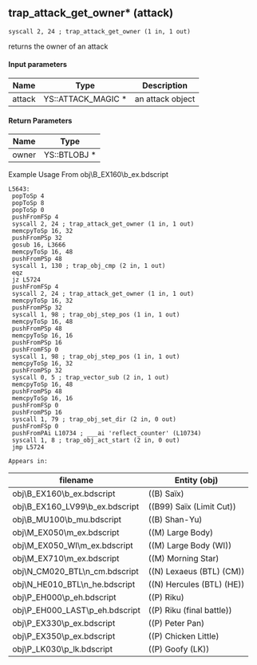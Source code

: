 ## trap_attack_get_owner* (attack)

`syscall 2, 24 ; trap_attack_get_owner (1 in, 1 out)`

returns the owner of an attack

#### Input parameters
| Name | Type | Description
|------|------|------------
| attack   | YS::ATTACK_MAGIC *   | an attack object


#### Return Parameters
| Name | Type
|------|-----
| owner   | YS::BTLOBJ *   
Example Usage From obj\B_EX160\b_ex.bdscript
```plaintext
L5643:
 popToSp 4
 popToSp 8
 popToSp 0
 pushFromFSp 4
 syscall 2, 24 ; trap_attack_get_owner (1 in, 1 out)
 memcpyToSp 16, 32
 pushFromPSp 32
 gosub 16, L3666
 memcpyToSp 16, 48
 pushFromPSp 48
 syscall 1, 130 ; trap_obj_cmp (2 in, 1 out)
 eqz 
 jz L5724
 pushFromFSp 4
 syscall 2, 24 ; trap_attack_get_owner (1 in, 1 out)
 memcpyToSp 16, 32
 pushFromPSp 32
 syscall 1, 98 ; trap_obj_step_pos (1 in, 1 out)
 memcpyToSp 16, 48
 pushFromPSp 48
 memcpyToSp 16, 16
 pushFromPSp 16
 pushFromFSp 0
 syscall 1, 98 ; trap_obj_step_pos (1 in, 1 out)
 memcpyToSp 16, 32
 pushFromPSp 32
 syscall 0, 5 ; trap_vector_sub (2 in, 1 out)
 memcpyToSp 16, 48
 pushFromPSp 48
 memcpyToSp 16, 16
 pushFromFSp 0
 pushFromPSp 16
 syscall 1, 79 ; trap_obj_set_dir (2 in, 0 out)
 pushFromFSp 0
 pushFromPAi L10734 ; ___ai 'reflect_counter' (L10734)
 syscall 1, 8 ; trap_obj_act_start (2 in, 0 out)
 jmp L5724
```





	Appears in:
| filename | Entity (obj)
|----------|-------------
| obj\B_EX160\b_ex.bdscript       | ((B) Saïx)          
| obj\B_EX160_LV99\b_ex.bdscript       | ((B99) Saïx (Limit Cut))          
| obj\B_MU100\b_mu.bdscript       | ((B) Shan-Yu)          
| obj\M_EX050\m_ex.bdscript       | ((M) Large Body)          
| obj\M_EX050_WI\m_ex.bdscript       | ((M) Large Body (WI))          
| obj\M_EX710\m_ex.bdscript       | ((M) Morning Star)          
| obj\N_CM020_BTL\n_cm.bdscript       | ((N) Lexaeus (BTL) (CM))          
| obj\N_HE010_BTL\n_he.bdscript       | ((N) Hercules (BTL) (HE))          
| obj\P_EH000\p_eh.bdscript       | ((P) Riku)          
| obj\P_EH000_LAST\p_eh.bdscript       | ((P) Riku (final battle))          
| obj\P_EX330\p_ex.bdscript       | ((P) Peter Pan)          
| obj\P_EX350\p_ex.bdscript       | ((P) Chicken Little)          
| obj\P_LK030\p_lk.bdscript       | ((P) Goofy (LK))          



